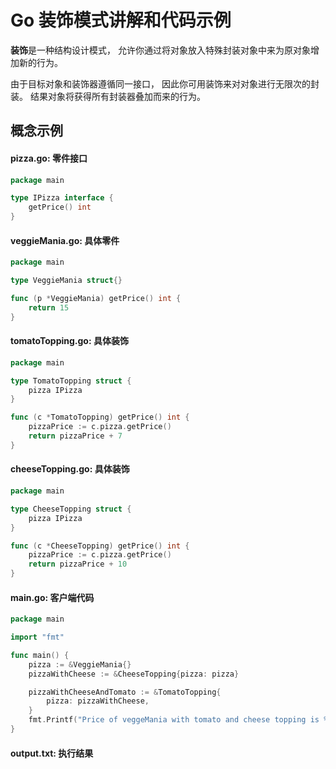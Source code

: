 # Go **装饰**模式讲解和代码示例

**装饰**是一种结构设计模式， 允许你通过将对象放入特殊封装对象中来为原对象增加新的行为。

由于目标对象和装饰器遵循同一接口， 因此你可用装饰来对对象进行无限次的封装。 结果对象将获得所有封装器叠加而来的行为。

## 概念示例

####  **pizza.go:** 零件接口

```go
package main

type IPizza interface {
	getPrice() int
}

```

####  **veggieMania.go:** 具体零件

```go
package main

type VeggieMania struct{}

func (p *VeggieMania) getPrice() int {
	return 15
}

```

####  **tomatoTopping.go:** 具体装饰

```go
package main

type TomatoTopping struct {
	pizza IPizza
}

func (c *TomatoTopping) getPrice() int {
	pizzaPrice := c.pizza.getPrice()
	return pizzaPrice + 7
}
```

####  **cheeseTopping.go:** 具体装饰

```go
package main

type CheeseTopping struct {
	pizza IPizza
}

func (c *CheeseTopping) getPrice() int {
	pizzaPrice := c.pizza.getPrice()
	return pizzaPrice + 10
}

```

####  **main.go:** 客户端代码

```go
package main

import "fmt"

func main() {
	pizza := &VeggieMania{}
	pizzaWithCheese := &CheeseTopping{pizza: pizza}

	pizzaWithCheeseAndTomato := &TomatoTopping{
		pizza: pizzaWithCheese,
	}
	fmt.Printf("Price of veggeMania with tomato and cheese topping is %d\n", pizzaWithCheeseAndTomato.getPrice())
}

```

####  **output.txt:** 执行结果

```

```